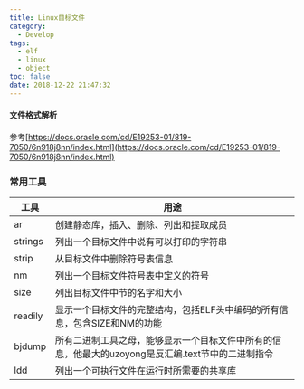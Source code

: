 ```yaml
---
title: Linux目标文件
category:
  - Develop
tags:
  - elf
  - linux
  - object
toc: false
date: 2018-12-22 21:47:32
---
```


#### 文件格式解析

参考[https://docs.oracle.com/cd/E19253-01/819-7050/6n918j8nn/index.html](https://docs.oracle.com/cd/E19253-01/819-7050/6n918j8nn/index.html)

### 常用工具

| 工具    | 用途                                                         |
| ------- | ------------------------------------------------------------ |
| ar      | 创建静态库，插入、删除、列出和提取成员                       |
| strings | 列出一个目标文件中说有可以打印的字符串                       |
| strip   | 从目标文件中删除符号表信息                                   |
| nm      | 列出一个目标文件符号表中定义的符号                           |
| size    | 列出目标文件中节的名字和大小                                 |
| readily | 显示一个目标文件的完整结构，包括ELF头中编码的所有信息，包含SIZE和NM的功能 |
| bjdump  | 所有二进制工具之母，能够显示一个目标文件中所有的信息，他最大的uzoyong是反汇编.text节中的二进制指令 |
| ldd     | 列出一个可执行文件在运行时所需要的共享库                     |


